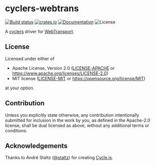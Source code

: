 # cyclers-webtrans

[![Build status](https://github.com/teohhanhui/cyclers/actions/workflows/ci.yml/badge.svg?branch=main)](https://github.com/teohhanhui/cyclers/actions/workflows/ci.yml)
[![crates.io](https://img.shields.io/crates/v/cyclers-webtrans.svg)](https://crates.io/crates/cyclers-webtrans)
[![Documentation](https://docs.rs/cyclers-webtrans/badge.svg)](https://docs.rs/cyclers-webtrans)
![License](https://img.shields.io/crates/l/cyclers-webtrans.svg)

A [cyclers] driver for [WebTransport].

[WebTransport]: https://w3c.github.io/webtransport/
[cyclers]: https://github.com/teohhanhui/cyclers

## License

Licensed under either of

* Apache License, Version 2.0
    ([LICENSE-APACHE] or <https://www.apache.org/licenses/LICENSE-2.0>)
* MIT license
    ([LICENSE-MIT] or <https://opensource.org/license/MIT>)

at your option.

[LICENSE-APACHE]: LICENSE-APACHE
[LICENSE-MIT]: LICENSE-MIT

## Contribution

Unless you explicitly state otherwise, any contribution intentionally submitted
for inclusion in the work by you, as defined in the Apache-2.0 license, shall be
dual licensed as above, without any additional terms or conditions.

## Acknowledgements

Thanks to André Staltz ([@staltz]) for creating [Cycle.js].

[@staltz]: https://github.com/staltz
[Cycle.js]: https://cycle.js.org/

